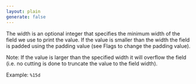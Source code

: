 ```yaml
---
layout: plain
generate: false
---
```

The width is an optional integer that specifies the minimum width of the field we use to print the value. If the value is smaller than the width the field is padded using the padding value (see Flags to change the padding value).

Note: If the value is larger than the specified width it will overflow the field (i.e. no cutting is done to truncate the value to the field width).

Example: `%15d`

